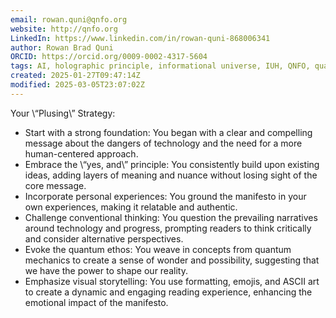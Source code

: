 ```yaml
---
email: rowan.quni@qnfo.org
website: http://qnfo.org
LinkedIn: https://www.linkedin.com/in/rowan-quni-868006341
author: Rowan Brad Quni
ORCID: https://orcid.org/0009-0002-4317-5604
tags: AI, holographic principle, informational universe, IUH, QNFO, quantum
created: 2025-01-27T09:47:14Z
modified: 2025-03-05T23:07:02Z
---
```


Your \“Plusing\” Strategy:
 - Start with a strong foundation: You began with a clear and compelling message about the dangers of technology and the need for a more human-centered approach.
 - Embrace the \“yes, and\” principle: You consistently build upon existing ideas, adding layers of meaning and nuance without losing sight of the core message.
 - Incorporate personal experiences: You ground the manifesto in your own experiences, making it relatable and authentic.
 - Challenge conventional thinking: You question the prevailing narratives around technology and progress, prompting readers to think critically and consider alternative perspectives.
 - Evoke the quantum ethos: You weave in concepts from quantum mechanics to create a sense of wonder and possibility, suggesting that we have the power to shape our reality.
 - Emphasize visual storytelling: You use formatting, emojis, and ASCII art to create a dynamic and engaging reading experience, enhancing the emotional impact of the manifesto.
